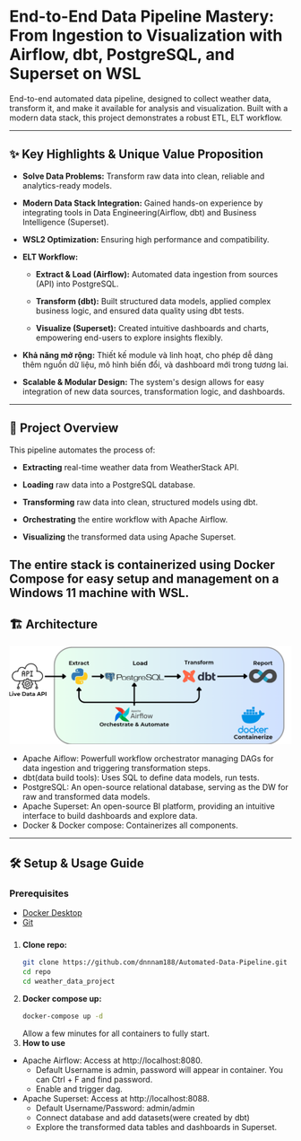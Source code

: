 # End-to-End Data Pipeline Mastery: From Ingestion to Visualization with Airflow, dbt, PostgreSQL, and Superset on WSL


End-to-end automated data pipeline, designed to collect weather data, transform it, and make it available for analysis and visualization. Built with a modern data stack, this project demonstrates a robust ETL, ELT workflow.


---
## ✨  Key Highlights & Unique Value Proposition

* **Solve Data Problems:** Transform raw data into clean, reliable and analytics-ready models.
* **Modern Data Stack Integration:** Gained hands-on experience by integrating tools in Data Engineering(Airflow, dbt) and Business Intelligence (Superset).
* **WSL2 Optimization:** Ensuring high performance and compatibility.
* **ELT Workflow:**

  * **Extract & Load (Airflow):** Automated data ingestion from sources (API) into PostgreSQL.

  * **Transform (dbt):** Built structured data models, applied complex business logic, and ensured data quality using dbt tests.

  * **Visualize (Superset):** Created intuitive dashboards and charts, empowering end-users to explore insights flexibly.

* **Khả năng mở rộng:** Thiết kế module và linh hoạt, cho phép dễ dàng thêm nguồn dữ liệu, mô hình biến đổi, và dashboard mới trong tương lai.
* **Scalable & Modular Design:** The system's design allows for easy integration of new data sources, transformation logic, and dashboards.

---
## 🚀 Project Overview
This pipeline automates the process of:

- **Extracting** real-time weather data from WeatherStack API.

- **Loading** raw data into a PostgreSQL database.

- **Transforming** raw data into clean, structured models using dbt.

- **Orchestrating** the entire workflow with Apache Airflow.

- **Visualizing** the transformed data using Apache Superset.

The entire stack is containerized using Docker Compose for easy setup and management on a Windows 11 machine with WSL.
---


## 🏗️ Architecture
![Achitecture](Architectue.png)
* Apache Aiflow: Powerfull workflow orchestrator managing DAGs for data ingestion and triggering transformation steps.
* dbt(data build tools): Uses SQL to define data models, run tests.
* PostgreSQL: An open-source relational database, serving as the DW for raw and transformed data models.
* Apache Superset: An open-source BI platform, providing an intuitive interface to build dashboards and explore data.
* Docker & Docker compose: Containerizes all components.

---

## 🛠️ Setup & Usage Guide
### Prerequisites
 * [Docker Desktop](https://www.docker.com/products/docker-desktop/)
 * [Git](https://git-scm.com/)
### 
1. **Clone repo:**
    ```bash
    git clone https://github.com/dnnnam188/Automated-Data-Pipeline.git
    cd repo
    cd weather_data_project
    ```
2. **Docker compose up:**
    ```bash
    docker-compose up -d
    ```
    Allow a few minutes for all containers to fully start.
3. **How to use**
* Apache Airflow: Access at http://localhost:8080.
  * Default Username is admin, password will appear in container. You can Ctrl + F and find password.
  * Enable and trigger dag.
* Apache Superset: Access at http://localhost:8088.
  * Default Username/Password: admin/admin
  * Connect database and add datasets(were created by dbt)
  * Explore the transformed data tables and dashboards in Superset.




